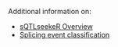 Additional information on:

+ [sQTLseekeR Overview](sQTLseekeR-Overview.md)
+ [Splicing event classification](SplicingEventClassification.md)
